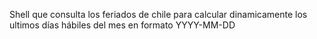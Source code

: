 Shell que consulta los feriados de chile para calcular dinamicamente los ultimos días hábiles del mes en formato YYYY-MM-DD
